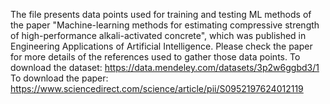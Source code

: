 The file presents data points used for training and testing ML methods of the paper "Machine-learning methods for estimating compressive strength of high-performance alkali-activated concrete", which was published in Engineering Applications of Artificial Intelligence. Please check the paper for more details of the references used to gather those data points.
To download the dataset:
https://data.mendeley.com/datasets/3p2w6ggbd3/1
To download the paper:
https://www.sciencedirect.com/science/article/pii/S0952197624012119


